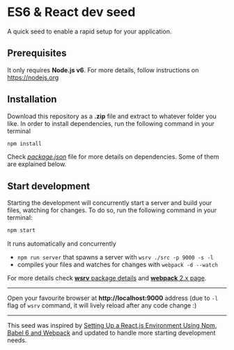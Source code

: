 ES6 & React dev seed
=
A quick seed to enable a rapid setup for your application.

Prerequisites
-
It only requires **Node.js v6**. For more details, follow instructions on https://nodejs.org

Installation
-
Download this repository as a **.zip** file and extract to whatever folder you like.
In order to install dependencies, run the following command in your terminal
```bash
npm install
```
Check [_package.json_](https://github.com/chris-equis/react-dev-seed/blob/master/package.json) file for more details on dependencies. Some of them are explained below.

Start development
-
Starting the development will concurrently start a server and build your files, watching for changes. To do so, run the following command in your terminal:
```bash
npm start
```
It runs automatically and concurrently

 - `npm run server` that spawns a server with `wsrv ./src -p 9000 -s -l`
 - compiles your files and watches for changes with `webpack -d --watch`

For more details check [**wsrv** package details](https://www.npmjs.com/package/wsrv) and [**webpack** 2.x page](https://webpack.js.org/concepts/).

---
Open your favourite browser at **http://localhost:9000** address (due to `-l` flag of `wsrv` command, it will lively reload after any code change :)

---
This seed was inspired by [Setting Up a React.js Environment Using Npm, Babel 6 and Webpack](https://www.codementor.io/tamizhvendan/beginner-guide-setup-reactjs-environment-npm-babel-6-webpack-du107r9zr) and updated to handle more starting development needs.
